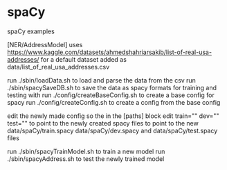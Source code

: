 # spaCy
spaCy examples

[NER/AddressModel]
uses https://www.kaggle.com/datasets/ahmedshahriarsakib/list-of-real-usa-addresses/ for a default dataset
added as data/list_of_real_usa_addresses.csv

run ./sbin/loadData.sh to load and parse the data from the csv
run ./sbin/spacySaveDB.sh to save the data as spacy formats for training and testing with
run ./config/createBaseConfig.sh to create a base config for spacy
run ./config/createConfig.sh to create a config from the base config

edit the newly made config so the in the [paths] block edit train="" dev="" test="" to point to the newly created spacy files
to point to the new data/spaCy/train.spacy data/spaCy/dev.spacy and data/spaCy/test.spacy files

run ./sbin/spacyTrainModel.sh to train a new model
run ./sbin/spacyAddress.sh to test the newly trained model